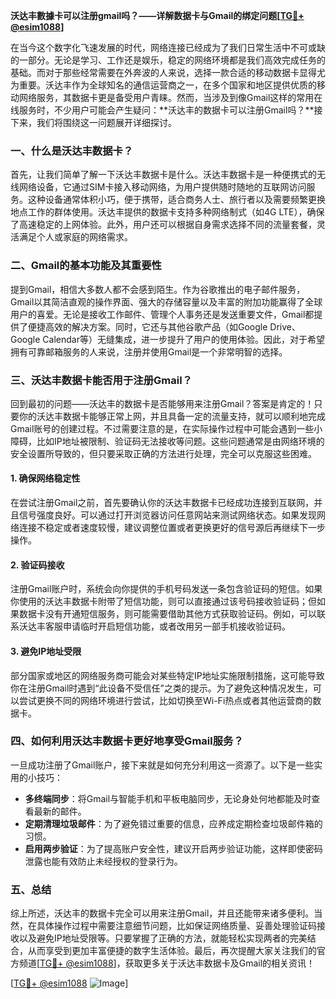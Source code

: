 **沃达丰數據卡可以注册gmail吗？——详解数据卡与Gmail的绑定问题[[TG💪+ @esim1088](https://t.me/s/esim1088)]**

在当今这个数字化飞速发展的时代，网络连接已经成为了我们日常生活中不可或缺的一部分。无论是学习、工作还是娱乐，稳定的网络环境都是我们高效完成任务的基础。而对于那些经常需要在外奔波的人来说，选择一款合适的移动数据卡显得尤为重要。沃达丰作为全球知名的通信运营商之一，在多个国家和地区提供优质的移动网络服务，其数据卡更是备受用户青睐。然而，当涉及到像Gmail这样的常用在线服务时，不少用户可能会产生疑问：**沃达丰的数据卡可以注册Gmail吗？**接下来，我们将围绕这一问题展开详细探讨。

### 一、什么是沃达丰数据卡？

首先，让我们简单了解一下沃达丰数据卡是什么。沃达丰数据卡是一种便携式的无线网络设备，它通过SIM卡接入移动网络，为用户提供随时随地的互联网访问服务。这种设备通常体积小巧，便于携带，适合商务人士、旅行者以及需要频繁更换地点工作的群体使用。沃达丰提供的数据卡支持多种网络制式（如4G LTE），确保了高速稳定的上网体验。此外，用户还可以根据自身需求选择不同的流量套餐，灵活满足个人或家庭的网络需求。

### 二、Gmail的基本功能及其重要性

提到Gmail，相信大多数人都不会感到陌生。作为谷歌推出的电子邮件服务，Gmail以其简洁直观的操作界面、强大的存储容量以及丰富的附加功能赢得了全球用户的喜爱。无论是接收工作邮件、管理个人事务还是发送重要文件，Gmail都提供了便捷高效的解决方案。同时，它还与其他谷歌产品（如Google Drive、Google Calendar等）无缝集成，进一步提升了用户的使用体验。因此，对于希望拥有可靠邮箱服务的人来说，注册并使用Gmail是一个非常明智的选择。

### 三、沃达丰数据卡能否用于注册Gmail？

回到最初的问题——沃达丰的数据卡是否能够用来注册Gmail？答案是肯定的！只要你的沃达丰数据卡能够正常上网，并且具备一定的流量支持，就可以顺利地完成Gmail账号的创建过程。不过需要注意的是，在实际操作过程中可能会遇到一些小障碍，比如IP地址被限制、验证码无法接收等问题。这些问题通常是由网络环境的安全设置所导致的，但只要采取正确的方法进行处理，完全可以克服这些困难。

#### 1. 确保网络稳定性
在尝试注册Gmail之前，首先要确认你的沃达丰数据卡已经成功连接到互联网，并且信号强度良好。可以通过打开浏览器访问任意网站来测试网络状态。如果发现网络连接不稳定或者速度较慢，建议调整位置或者更换更好的信号源后再继续下一步操作。

#### 2. 验证码接收
注册Gmail账户时，系统会向你提供的手机号码发送一条包含验证码的短信。如果你使用的沃达丰数据卡附带了短信功能，则可以直接通过该号码接收验证码；但如果数据卡没有开通短信服务，则可能需要借助其他方式获取验证码。例如，可以联系沃达丰客服申请临时开启短信功能，或者改用另一部手机接收验证码。

#### 3. 避免IP地址受限
部分国家或地区的网络服务商可能会对某些特定IP地址实施限制措施，这可能导致你在注册Gmail时遇到“此设备不受信任”之类的提示。为了避免这种情况发生，可以尝试更换不同的网络环境进行尝试，比如切换至Wi-Fi热点或者其他运营商的数据卡。

### 四、如何利用沃达丰数据卡更好地享受Gmail服务？

一旦成功注册了Gmail账户，接下来就是如何充分利用这一资源了。以下是一些实用的小技巧：

- **多终端同步**：将Gmail与智能手机和平板电脑同步，无论身处何地都能及时查看最新的邮件。
- **定期清理垃圾邮件**：为了避免错过重要的信息，应养成定期检查垃圾邮件箱的习惯。
- **启用两步验证**：为了提高账户安全性，建议开启两步验证功能，这样即使密码泄露也能有效防止未经授权的登录行为。

### 五、总结

综上所述，沃达丰的数据卡完全可以用来注册Gmail，并且还能带来诸多便利。当然，在具体操作过程中需要注意细节问题，比如保证网络质量、妥善处理验证码接收以及避免IP地址受限等。只要掌握了正确的方法，就能轻松实现两者的完美结合，从而享受到更加丰富便捷的数字生活体验。最后，再次提醒大家关注我们的官方频道[[TG💪+ @esim1088](https://t.me/s/esim1088)]，获取更多关于沃达丰数据卡及Gmail的相关资讯！

[[TG💪+ @esim1088](https://t.me/s/esim1088) ![Image](https://i.postimg.cc/4NQfJmqS/Snipaste-2025-05-13-00-14-12.png)]